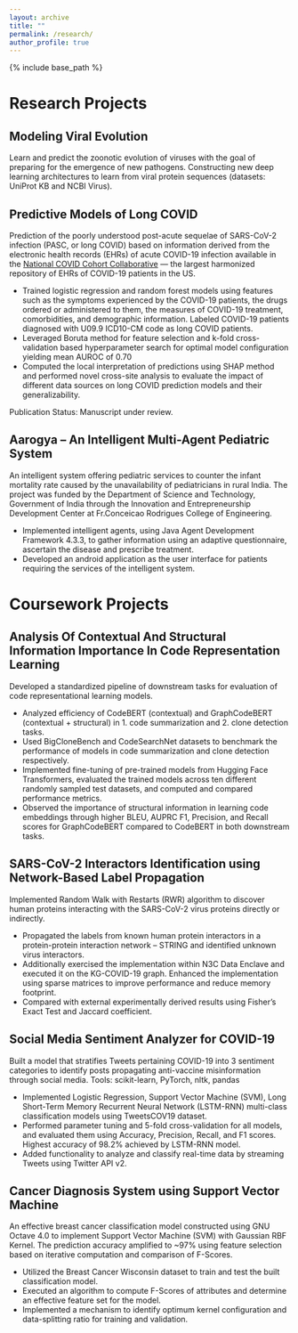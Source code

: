 ```yaml
---
layout: archive
title: ""
permalink: /research/
author_profile: true
---
```


{% include base_path %}

# Research Projects
## Modeling Viral Evolution
Learn and predict the zoonotic evolution of viruses with the goal of preparing for the emergence of new pathogens. Constructing new deep learning architectures to learn from viral protein sequences (datasets: UniProt KB and NCBI Virus).

## Predictive Models of Long COVID
Prediction of the poorly understood post-acute sequelae of SARS-CoV-2 infection (PASC, or long COVID) based on information derived from the electronic health records (EHRs) of acute COVID-19 infection available in the [National COVID Cohort Collaborative](https://ncats.nih.gov/n3c) — the largest harmonized repository of EHRs of COVID-19 patients in the US.

- Trained logistic regression and random forest models using features such as the symptoms experienced by the COVID-19 patients, the drugs ordered or administered to them, the measures of COVID-19 treatment, comorbidities, and demographic information. Labeled COVID-19 patients diagnosed with U09.9 ICD10-CM code as long COVID patients.
- Leveraged Boruta method for feature selection and k-fold cross-validation based hyperparameter search for optimal model configuration yielding mean AUROC of 0.70
 - Computed the local interpretation of predictions using SHAP method and performed novel cross-site analysis to evaluate the impact of different data sources on long COVID prediction models and their generalizability.

Publication Status: Manuscript under review.

## Aarogya – An Intelligent Multi-Agent Pediatric System
An intelligent system offering pediatric services to counter the infant mortality rate caused by the unavailability of pediatricians in rural India. The project was funded by the Department of Science and Technology, Government of India through the Innovation and Entrepreneurship Development Center at Fr.Conceicao Rodrigues College of Engineering.
- Implemented intelligent agents, using Java Agent Development Framework 4.3.3, to gather information using an adaptive questionnaire, ascertain the disease and prescribe treatment.
- Developed an android application as the user interface for patients requiring the services of the intelligent system.

# Coursework Projects

## Analysis Of Contextual And Structural Information Importance In Code Representation Learning
Developed a standardized pipeline of downstream tasks for evaluation of code representational learning models.

- Analyzed efficiency of CodeBERT (contextual) and GraphCodeBERT (contextual + structural) in 1. code summarization and 2. clone detection tasks.
- Used BigCloneBench and CodeSearchNet datasets to benchmark the performance of models in code summarization and clone detection respectively.
- Implemented fine-tuning of pre-trained models from Hugging Face Transformers, evaluated the trained models across ten different randomly sampled test datasets, and computed and compared performance metrics.
- Observed the importance of structural information in learning code embeddings through higher BLEU, AUPRC F1, Precision, and Recall scores for GraphCodeBERT compared to CodeBERT in both downstream tasks.

## SARS-CoV-2 Interactors Identification using Network-Based Label Propagation
Implemented Random Walk with Restarts (RWR) algorithm to discover human proteins interacting with the SARS-CoV-2 virus proteins directly or indirectly.

- Propagated the labels from known human protein interactors in a protein-protein interaction network – STRING and identified unknown virus interactors.
- Additionally exercised the implementation within N3C Data Enclave and executed it on the KG-COVID-19 graph. Enhanced the implementation using sparse matrices to improve performance and reduce memory footprint.
- Compared with external experimentally derived results using Fisher’s Exact Test and Jaccard coefficient.

## Social Media Sentiment Analyzer for COVID-19
Built a model that stratifies Tweets pertaining COVID-19 into 3 sentiment categories to identify posts propagating anti-vaccine misinformation through social media. Tools: scikit-learn, PyTorch, nltk, pandas

- Implemented Logistic Regression, Support Vector Machine (SVM), Long Short-Term Memory Recurrent Neural Network (LSTM-RNN) multi-class classification models using TweetsCOV19 dataset. 
- Performed parameter tuning and 5-fold cross-validation for all models, and evaluated them using Accuracy, Precision, Recall, and F1 scores. Highest accuracy of 98.2% achieved by LSTM-RNN model.
- Added functionality to analyze and classify real-time data by streaming Tweets using Twitter API v2.

## Cancer Diagnosis System using Support Vector Machine
An effective breast cancer classification model constructed using GNU Octave 4.0 to implement Support Vector Machine (SVM) with Gaussian RBF Kernel. The prediction accuracy amplified to ~97% using feature selection based on iterative computation and comparison of F-Scores. 
-  Utilized the Breast Cancer Wisconsin dataset to train and test the built classification model.
- Executed an algorithm to compute F-Scores of attributes and determine an effective feature set for the model.
- Implemented a mechanism to identify optimum kernel configuration and data-splitting ratio for training and validation.